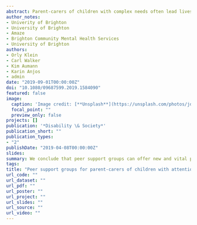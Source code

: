 ```yaml
---
abstract: Parent-carers of children with complex needs often lead lives impacted by challenging constellations of disadvantage and can become enmeshed in complex and contradictory tapestries of care structures and relations. Against a backdrop of financial austerity and under-resourced or exclusionary service practices, peer support groups may become increasingly important and confer valuable benefits not available elsewhere. This article focuses on one such group developed for parent-carers of children diagnosed with attention deficit hyperactivity disorder, and reports on semi-structured interviews with 13 parent-carers. Drawing upon Pols’ empirical ethics of care, we nuance and detail the care that emerged in these settings, highlighting the material and relational practices that developed. We conclude that peer support groups can offer new and vital possibilities, re-situating participants from individualised positions of burden, isolation and social exclusion to confident, positive, active connectedness, by means of an affective and effective relational process we call ‘solidarity-as-care’.
author_notes:
- Univerity of Brighton
- University of Brighton
- Amaze
- Brighton Community Mental Health Services
- University of Brighton
authors:
- Orly Klein
- Carl Walker
- Kim Aumann
- Karin Anjos
- admin
date: "2019-09-01T00:00:00Z"
doi: "10.1080/09687599.2019.1584090"
featured: false
image:
  caption: 'Image credit: [**Unsplash**](https://unsplash.com/photos/jdD8gXaTZsc)'
  focal_point: ""
  preview_only: false
projects: []
publication: '*Disability \& Society*'
publication_short: ""
publication_types:
- "2"
publishDate: "2019-04-08T00:00:00Z"
slides: 
summary: We conclude that peer support groups can offer new and vital possibilities, re-situating participants from individualised positions of burden, isolation and social exclusion to confident, positive, active connectedness, by means of an affective and effective relational process we call ‘solidarity-as-care’.
tags:
title: "Peer support groups for parent-carers of children with attention deficit hyperactivity disorder: the importance of solidarity as care"
url_code: ""
url_dataset: ""
url_pdf: ""
url_poster: ""
url_project: ""
url_slides: ""
url_source: ""
url_video: ""
---
```

